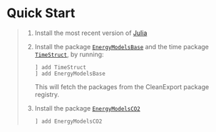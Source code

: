 # Quick Start

> 1. Install the most recent version of [Julia](https://julialang.org/downloads/)
> 2. Install the package [`EnergyModelsBase`](https://energymodelsx.github.io/EnergyModelsBase.jl/) and the time package [`TimeStruct`](https://sintefore.github.io/TimeStruct.jl/), by running:
>
>    ```
>    ] add TimeStruct
>    ] add EnergyModelsBase
>    ```
>
>    This will fetch the packages from the CleanExport package registry.
> 3. Install the package [`EnergyModelsCO2`](https://energymodelsx.github.io/EnergyModelsCO2.jl/)
>
>    ```julia
>    ] add EnergyModelsCO2
>    ```
>
